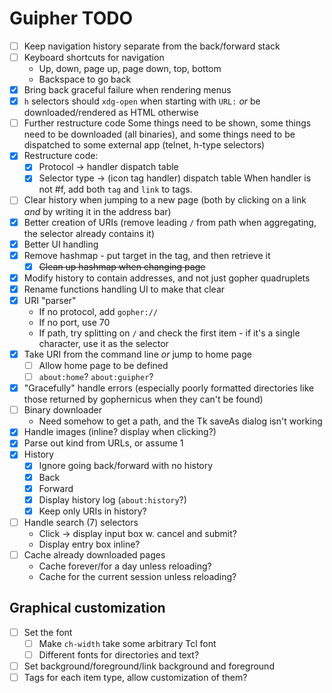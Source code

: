 Guipher TODO
============

- [ ] Keep navigation history separate from the back/forward stack
- [ ] Keyboard shortcuts for navigation
  - Up, down, page up, page down, top, bottom
  - Backspace to go back
- [x] Bring back graceful failure when rendering menus
- [x] `h` selectors should `xdg-open` when starting with `URL:` *or* be downloaded/rendered as HTML otherwise
- [ ] Further restructure code
      Some things need to be shown, some things need to be downloaded (all binaries), and some things need to be dispatched to some external app (telnet, h-type selectors)
- [x] Restructure code:
  - [x] Protocol -> handler dispatch table
  - [x] Selector type -> (icon tag handler) dispatch table
        When handler is not #f, add both `tag` and `link` to tags.
- [ ] Clear history when jumping to a new page (both by clicking on a link *and* by writing it in the address bar)
- [x] Better creation of URIs (remove leading `/` from path when aggregating, the selector already contains it)
- [x] Better UI handling
- [x] Remove hashmap - put target in the tag, and then retrieve it
  - [x] ~~Clean up hashmap when changing page~~
- [x] Modify history to contain addresses, and not just gopher quadruplets
- [x] Rename functions handling UI to make that clear
- [x] URI "parser"
  - If no protocol, add `gopher://`
  - If no port, use 70
  - If path, try splitting on `/` and check the first item - if it's a single character, use it as the selector
- [x] Take URI from the command line *or* jump to home page
  - [ ] Allow home page to be defined
  - [ ] `about:home`? `about:guipher`?
- [x] "Gracefully" handle errors (especially poorly formatted directories like those returned by gophernicus when they can't be found)
- [ ] Binary downloader
  - Need somehow to get a path, and the Tk saveAs dialog isn't working
- [x] Handle images (inline? display when clicking?)
- [x] Parse out kind from URLs, or assume 1
- [x] History
  - [x] Ignore going back/forward with no history
  - [x] Back
  - [x] Forward
  - [x] Display history log (`about:history`?)
  - [x] Keep only URIs in history?
- [ ] Handle search (7) selectors
  - Click -> display input box w. cancel and submit?
  - Display entry box inline?
- [ ] Cache already downloaded pages
  - Cache forever/for a day unless reloading?
  - Cache for the current session unless reloading?

Graphical customization
-----------------------

- [ ] Set the font
  - [ ] Make `ch-width` take some arbitrary Tcl font
  - [ ] Different fonts for directories and text?
- [ ] Set background/foreground/link background and foreground
- [ ] Tags for each item type, allow customization of them?

